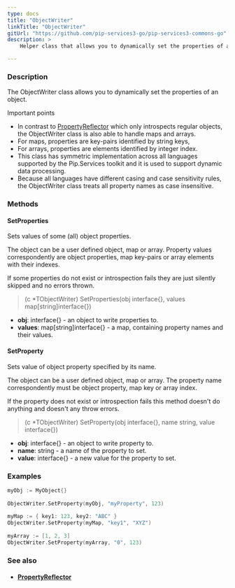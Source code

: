 ```yaml
---
type: docs
title: "ObjectWriter"
linkTitle: "ObjectWriter"
gitUrl: "https://github.com/pip-services3-go/pip-services3-commons-go"
description: >
    Helper class that allows you to dynamically set the properties of an object. 

---
```


### Description

The ObjectWriter class allows you to dynamically set the properties of an object. 

Important points

- In contrast to [PropertyReflector](../property_reflector) which only introspects regular objects, the ObjectWriter class is also able to handle maps and arrays.
- For maps, properties are key-pairs identified by string keys,
- For arrays, properties are elements identified by integer index.
- This class has symmetric implementation across all languages supported by the Pip.Services toolkit and it is used to support dynamic data processing.
- Because all languages have different casing and case sensitivity rules, the ObjectWriter class treats all property names as case insensitive.

### Methods

#### SetProperties
Sets values of some (all) object properties.

The object can be a user defined object, map or array.
Property values correspondently are object properties,
map key-pairs or array elements with their indexes.

If some properties do not exist or introspection fails
they are just silently skipped and no errors thrown.

> (c *TObjectWriter) SetProperties(obj interface{}, values map[string]interface{})

- **obj**: interface{} - an object to write properties to.
- **values**: map[string]interface{} - a map, containing property names and their values.

#### SetProperty
Sets value of object property specified by its name.
 
The object can be a user defined object, map or array.
The property name correspondently must be object property,
map key or array index.

If the property does not exist or introspection fails
this method doesn't do anything and doesn't any throw errors.

> (c *TObjectWriter) SetProperty(obj interface{}, name string, value interface{})

- **obj**: interface{} - an object to write property to.
- **name**: string - a name of the property to set.
- **value**: interface{} - a new value for the property to set.

### Examples

```go
myObj := MyObject{}
 
ObjectWriter.SetProperty(myObj, "myProperty", 123)
 
myMap := { key1: 123, key2: "ABC" }
ObjectWriter.SetProperty(myMap, "key1", "XYZ")
 
myArray := [1, 2, 3]
ObjectWriter.SetProperty(myArray, "0", 123)

```

### See also
- #### [PropertyReflector](../property_reflector)



